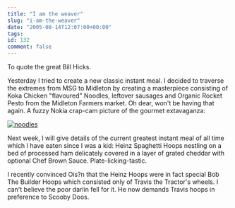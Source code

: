 ```yaml
---
title: "I am the weaver"
slug: "i-am-the-weaver"
date: "2005-08-14T12:07:00+00:00"
tags:
id: 132
comment: false
---
```


To quote the great Bill Hicks.

Yesterday I tried to create a new classic instant meal. I decided to traverse the extremes from MSG to Midleton by creating a masterpiece consisting of Koka Chicken "flavoured" Noodles, leftover sausages and Organic Rocket Pesto from the Midleton Farmers market. Oh dear, won't be having that again. A fuzzy Nokia crap-cam picture of the gourmet extavaganza:

[![noodles](http://photos21.flickr.com/33867746_eb14c76efc_m.jpg)](http://www.flickr.com/photos/bandon1/33867746/ "Photo Sharing")

Next week, I will give details of the current greatest instant meal of all time which I have eaten since I was a kid: Heinz Spaghetti Hoops nestling on a bed of processed ham delicately covered in a layer of grated cheddar with optional Chef Brown Sauce. Plate-licking-tastic.

I recently convinced Ois?n that the Heinz Hoops were in fact special Bob The Builder Hoops which consisted only of Travis the Tractor's wheels. I can't believe the poor darlin fell for it. He now demands Travis hoops in preference to Scooby Doos.
